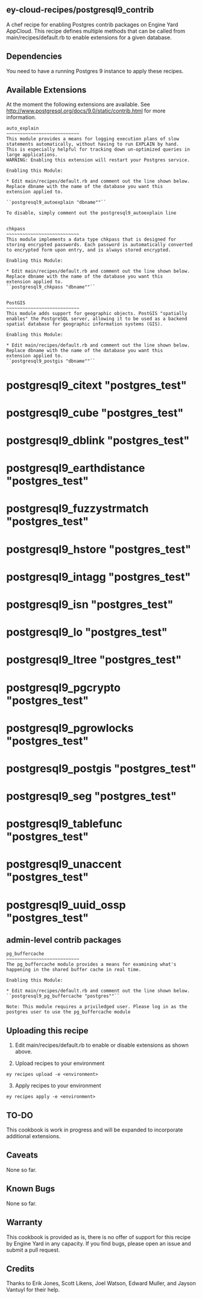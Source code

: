 ey-cloud-recipes/postgresql9_contrib
------------------------------------------------------------------------------

A chef recipe for enabling Postgres contrib packages on Engine Yard AppCloud.  This recipe defines multiple methods that 
can be called from main/recipes/default.rb to enable extensions for a given database.


Dependencies
--------------------------
You need to have a running Postgres 9 instance to apply these recipes.


Available Extensions 
--------------------------
At the moment the following extensions are available. See http://www.postgresql.org/docs/9.0/static/contrib.html for more information.

	auto_explain
	~~~~~~~~~~~~~~~~~~~~~~~~~~~
	This module provides a means for logging execution plans of slow statements automatically, without having to run EXPLAIN by hand. 
	This is especially helpful for tracking down un-optimized queries in large applications. 
	WARNING: Enabling this extension will restart your Postgres service. 

	Enabling this Module: 

	* Edit main/recipes/default.rb and comment out the line shown below. Replace dbname with the name of the database you want this 
	extension applied to. 
	
	``postgresql9_autoexplain "dbname""``

	To disable, simply comment out the postgresql9_autoexplain line


	chkpass
	~~~~~~~~~~~~~~~~~~~~~~~~~~~
	This module implements a data type chkpass that is designed for storing encrypted passwords. Each password is automatically converted 
	to encrypted form upon entry, and is always stored encrypted.

	Enabling this Module: 

	* Edit main/recipes/default.rb and comment out the line shown below. Replace dbname with the name of the database you want this 
	extension applied to.
	``postgresql9_chkpass "dbname""``


	PostGIS
	~~~~~~~~~~~~~~~~~~~~~~~~~~~ 
	This module adds support for geographic objects. PostGIS "spatially enables" the PostgreSQL server, allowing it to be used as a backend 
	spatial database for geographic information systems (GIS).

	Enabling this Module: 

	* Edit main/recipes/default.rb and comment out the line shown below. Replace dbname with the name of the database you want this 
	extension applied to.
	``postgresql9_postgis "dbname""``

	
  # postgresql9_citext "postgres_test"
  # postgresql9_cube "postgres_test"
  # postgresql9_dblink "postgres_test"
  # postgresql9_earthdistance "postgres_test"
  # postgresql9_fuzzystrmatch "postgres_test"
  # postgresql9_hstore "postgres_test"
  # postgresql9_intagg "postgres_test"
  # postgresql9_isn "postgres_test"
  # postgresql9_lo "postgres_test"
  # postgresql9_ltree "postgres_test"

  # postgresql9_pgcrypto "postgres_test"
  # postgresql9_pgrowlocks "postgres_test"
  # postgresql9_postgis "postgres_test" 
  # postgresql9_seg "postgres_test"
  # postgresql9_tablefunc "postgres_test"
  # postgresql9_unaccent "postgres_test"
  # postgresql9_uuid_ossp "postgres_test"


admin-level contrib packages 
---------------------------------------------

	pg_buffercache
	~~~~~~~~~~~~~~~~~~~~~~~~~~~ 
	The pg_buffercache module provides a means for examining what's happening in the shared buffer cache in real time.

	Enabling this Module: 

	* Edit main/recipes/default.rb and comment out the line shown below. 
	``postgresql9_pg_buffercache "postgres""``

	Note: This module requires a priviledged user. Please log in as the postgres user to use the pg_buffercache module
	


Uploading this recipe
--------------------------

1. Edit main/recipes/default.rb to enable or disable extensions as shown above. 

2. Upload recipes to your environment

``ey recipes upload -e <environment>``  

3. Apply recipes to your environment

``ey recipes apply -e <environment>``


TO-DO
--------
This cookbook is work in progress and will be expanded to incorporate additional extensions.


Caveats
--------
None so far. 


Known Bugs
--------
None so far. 


Warranty
--------
This cookbook is provided as is, there is no offer of support for this
recipe by Engine Yard in any capacity.  If you find bugs, please open an
issue and submit a pull request.


Credits
--------
Thanks to Erik Jones, Scott Likens, Joel Watson, Edward Muller, and Jayson Vantuyl for their help. 
